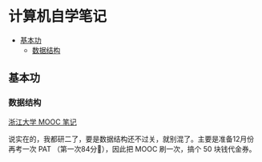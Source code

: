 # 计算机自学笔记


<!-- @import "[TOC]" {cmd="toc" depthFrom=2 depthTo=6 orderedList=false} -->

<!-- code_chunk_output -->

- [基本功](#基本功)
  - [数据结构](#数据结构)

<!-- /code_chunk_output -->

## 基本功

### 数据结构

[浙江大学 MOOC 笔记](./data_structure/README.md)

说实在的，我都研二了，要是数据结构还不过关，就别混了。主要是准备12月份再考一次 PAT （第一次84分🤬），因此把 MOOC 刷一次，搞个 50 块钱代金券。

